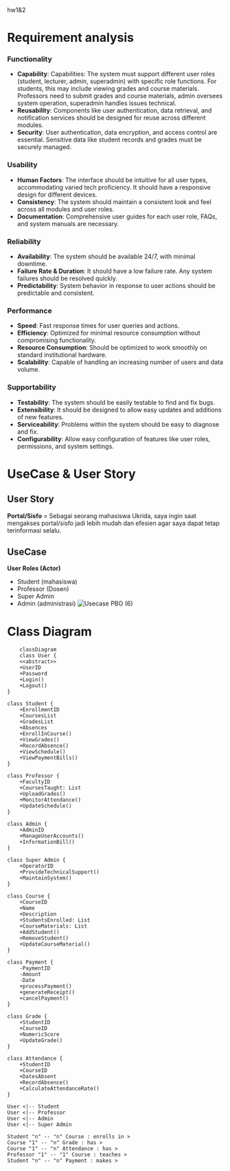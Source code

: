 hw1&2
# **Requirement analysis**
### **Functionality**
- **Capability**: Capabilities: The system must support different user roles (student, lecturer, admin, superadmin) with specific role functions. For students, this may include viewing grades and course materials. Professors need to submit grades and course materials, admin oversees system operation, superadmin handles issues technical.
- **Reusability**: Components like user authentication, data retrieval, and notification services should be designed for reuse across different modules.
- **Security**: User authentication, data encryption, and access control are essential. Sensitive data like student records and grades must be securely managed.

### **Usability**
- **Human Factors**: The interface should be intuitive for all user types, accommodating varied tech proficiency. It should have a responsive design for different devices.
- **Consistency**: The system should maintain a consistent look and feel across all modules and user roles.
- **Documentation**: Comprehensive user guides for each user role, FAQs, and system manuals are necessary.
### **Reliability**
- **Availability**: The system should be available 24/7, with minimal downtime.
- **Failure Rate & Duration**: It should have a low failure rate. Any system failures should be resolved quickly.
- **Predictability**: System behavior in response to user actions should be predictable and consistent.
### **Performance**
- **Speed**: Fast response times for user queries and actions.
- **Efficiency**: Optimized for minimal resource consumption without compromising functionality.
- **Resource Consumption**: Should be optimized to work smoothly on standard institutional hardware.
- **Scalability**: Capable of handling an increasing number of users and data volume.

### **Supportability**
- **Testability**: The system should be easily testable to find and fix bugs.
- **Extensibility**: It should be designed to allow easy updates and additions of new features.
- **Serviceability**: Problems within the system should be easy to diagnose and fix.
- **Configurability**: Allow easy configuration of features like user roles, permissions, and system settings.



# **UseCase  & User Story**
## User Story
**Portal/Sisfo**
= Sebagai seorang mahasiswa Ukrida, saya ingin saat mengakses portal/sisfo jadi lebih mudah dan efesien agar saya dapat tetap terinformasi selalu.
## UseCase
**User Roles (Actor)**
- Student (mahasiswa)
- Professor (Dosen)
- Super Admin
- Admin (administrasi)
![Usecase PBO (6)](https://github.com/Yesagung/Yesman_422023030_PBO_HW-1-2/assets/151461069/87aefdf1-94cb-44c3-88f9-c83ad7e91bc8)



# **Class Diagram**
```mermaid
    classDiagram 
    class User {
    <<abstract>>
    +UserID
    +Password
    +Login()
    +Logout()
}

class Student {
    +EnrollmentID
    +CoursesList
    +GradesList
    +Absences
    +EnrollInCourse()
    +ViewGrades()
    +RecordAbsence()
    +ViewSchedule()
    +ViewPaymentBills()
}

class Professor {
    +FacultyID
    +CoursesTaught: List
    +UploadGrades()
    +MonitorAttendance()
    +UpdateSchedule()
}

class Admin {
    +AdminID  
    +ManageUserAccounts()
    +InformationBill()
}

class Super Admin {
    +OperatorID
    +ProvideTechnicalSupport()
    +MaintainSystem()
}

class Course {
    +CourseID
    +Name
    +Description
    +StudentsEnrolled: List
    +CourseMaterials: List
    +AddStudent()
    +RemoveStudent()
    +UpdateCourseMaterial()
}

class Payment {
    -PaymentID
    -Amount
    -Date
    +processPayment()
    +generateReceipt()
    +cancelPayment()
}

class Grade {
    +StudentID
    +CourseID
    +NumericScore
    +UpdateGrade()
}

class Attendance {
    +StudentID
    +CourseID
    +DatesAbsent
    +RecordAbsence()
    +CalculateAttendanceRate()
}

User <|-- Student
User <|-- Professor
User <|-- Admin 
User <|-- Super Admin 

Student "n" -- "n" Course : enrolls in >
Course "1" -- "n" Grade : has > 
Course "1" -- "n" Attendance : has >
Professor "1" -- "1" Course : teaches >
Student "n" -- "n" Payment : makes >
```



